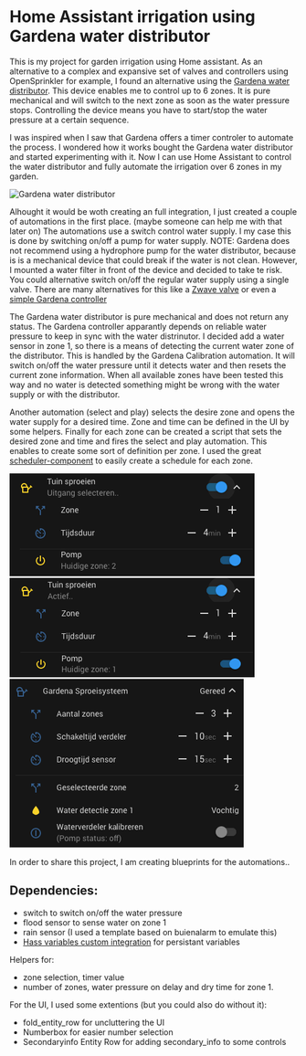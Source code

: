 # Home Assistant irrigation using Gardena water distributor


This is my project for garden irrigation using Home assistant. As an alternative to a complex and expansive set of valves and controllers using OpenSprinkler for example, I found an alternative using the [Gardena water distributor](https://www.gardena.com/int/products/watering/water-controls/water-distributor-automatic/966749301/). This device enables me to control up to 6 zones. It is pure mechanical and will switch to the next zone as soon as the water pressure stops. Controlling the device means you have to start/stop the water pressure at a certain sequence. 

I was inspired when I saw that Gardena offers a timer controler to automate the process. I wondered how it works bought the Gardena water distributor and started experimenting with it. Now I can use Home Assistant to control the water distributor and fully automate the irrigation over 6 zones in my garden.

![Gardena water distributor](https://hqvcdn3.azureedge.net/qs_mh=530&mw=850&ver=20210615T082014&hcsh=8CBABCC416FFFA2763FDEFC4FD51204C/_$$_/media/aprimo/gardena/water%20controls/photos/studio/ga210-00xxxx/ga210-0007b.png)

Alhought it would be woth creating an full integration, I just created a couple of automations in the first place. (maybe someone can help me with that later on) The automations use a switch control water supply. I my case this is done by switching on/off a pump for water supply. NOTE: Gardena does not recommend using a hydrophore pump for the water distributor, because is is a mechanical device that could break if the water is not clean. However, I mounted a water filter in front of the device and decided to take te risk. You could alternative switch on/off the regular water supply using a single valve. There are many alternatives for this like a [Zwave valve](https://www.amazon.com/Automation-Z-Wave-Shutoff-Compatiable-Smartthings/dp/B083DNGQRZ/ref=sr_1_5?dchild=1&keywords=zwave+water+valve&qid=1624622632&sr=8-5) or even a [simple Gardena controller](https://www.gardena.com/int/products/smart/smart-system/smart-water-control-set/967048901/)

The Gardena water distributor is pure mechanical and does not return any status. The Gardena controller apparantly depends on reliable water pressure to keep in sync with the water distrinutor. I decided add a water sensor in zone 1, so there is a means of detecting the current water zone of the distributor. This is handled by the Gardena Calibration automation. It will switch on/off the water pressure until it detects water and then resets the current zone information. When all available zones have been tested this way and no water is detected something might be wrong with the water supply or with the distributor.

Another automation (select and play) selects the desire zone and opens the water supply for a desired time. Zone and time can be defined in the UI by some helpers. Finally for each zone can be created a script that sets the desired zone and time and fires the select and play automation. This enables to create some sort of definition per zone. I used the great [scheduler-component](https://github.com/nielsfaber/scheduler-component) to easily create a schedule for each zone.

![UI selecting zone](https://raw.githubusercontent.com/pdwonline/gardena-water-distributor/main/Gardena_2.png) ![UI selecting zone](https://raw.githubusercontent.com/pdwonline/gardena-water-distributor/main/Gardena_1.png)
![UI configuration](https://raw.githubusercontent.com/pdwonline/gardena-water-distributor/main/Gardena_instellingen.png)

In order to share this project, I am creating blueprints for the automations..

## Dependencies:
- switch to switch on/off the water pressure
- flood sensor to sense water on zone 1
- rain sensor (I used a template based on buienalarm to emulate this)
- [Hass variables custom integration](https://github.com/Wibias/hass-variables) for persistant variables

Helpers for: 
- zone selection, timer value
- number of zones, water pressure on delay and dry time for zone 1.

For the UI, I used some extentions (but you could also do without it):
- fold_entity_row for uncluttering the UI
- Numberbox for easier number selection
- Secondaryinfo Entity Row for adding secondary_info to some controls

